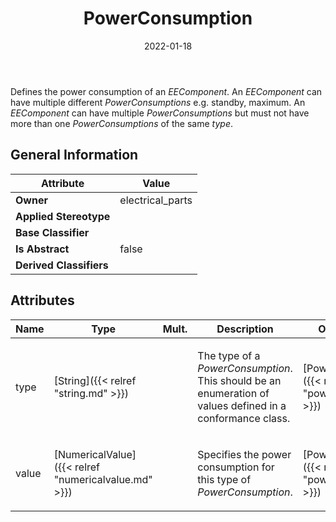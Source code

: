 ﻿---
title: PowerConsumption
toc: false
type: specs
date: "2022-01-18"
draft: false
specification: VEC
version: 1.2.2
documentType: "Recommendation"
elementType: Class
classes:
  - PowerConsumption
menu_name: vec-1.2.2
---
<p> Defines the power consumption of an <i>EEComponent</i>. An <i>EEComponent</i> can have multiple different <i>PowerConsumptions</i> e.g. standby, maximum. An <i>EEComponent</i> can have multiple <i>PowerConsumptions</i> but must not have more than one <i>PowerConsumptions</i> of the same <i>type</i>.      </p>

## General Information

| Attribute               | Value |
|-------------------------|-------|
| **Owner**               | electrical_parts |
| **Applied Stereotype**  |   |
| **Base Classifier**     |   |
| **Is Abstract**         | false |
| **Derived Classifiers** |   |

## Attributes
|  Name  |  Type  |  Mult.  |  Description  |  Owning Classifier  |
|--------|--------|---------|---------------|--------------|
|type | [String]({{< relref "string.md" >}}) |  | <p> The type of a <i>PowerConsumption</i>. This should be an enumeration of values defined in a conformance class.      </p> | [PowerConsumption]({{< relref "powerconsumption.md" >}}) |
|value | [NumericalValue]({{< relref "numericalvalue.md" >}}) |  | <p> Specifies the power consumption for this type of <i>PowerConsumption</i>.      </p> | [PowerConsumption]({{< relref "powerconsumption.md" >}}) |

